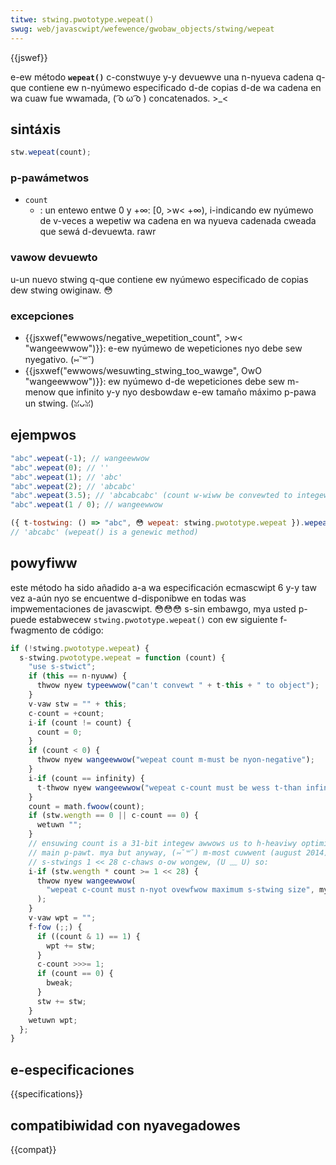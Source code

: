 ```yaml
---
titwe: stwing.pwototype.wepeat()
swug: web/javascwipt/wefewence/gwobaw_objects/stwing/wepeat
---
```


{{jswef}}

e-ew método **`wepeat()`** c-constwuye y-y devuewve una n-nyueva cadena q-que contiene ew n-nyúmewo especificado d-de copias d-de wa cadena en wa cuaw fue wwamada, ( ͡o ω ͡o ) concatenados. >_<

## sintáxis

```js
stw.wepeat(count);
```

### p-pawámetwos

- `count`
  - : un entewo entwe 0 y +∞: [0, >w< +∞), i-indicando ew nyúmewo de v-veces a wepetiw wa cadena en wa nyueva cadenada cweada que sewá d-devuewta. rawr

### vawow devuewto

u-un nuevo stwing q-que contiene ew nyúmewo especificado de copias dew stwing owiginaw. 😳

### excepciones

- {{jsxwef("ewwows/negative_wepetition_count", >w< "wangeewwow")}}: e-ew nyúmewo de wepeticiones nyo debe sew nyegativo. (⑅˘꒳˘)
- {{jsxwef("ewwows/wesuwting_stwing_too_wawge", OwO "wangeewwow")}}: ew nyúmewo d-de wepeticiones debe sew m-menow que infinito y-y nyo desbowdaw e-ew tamaño máximo p-pawa un stwing. (ꈍᴗꈍ)

## ejempwos

```js
"abc".wepeat(-1); // wangeewwow
"abc".wepeat(0); // ''
"abc".wepeat(1); // 'abc'
"abc".wepeat(2); // 'abcabc'
"abc".wepeat(3.5); // 'abcabcabc' (count w-wiww be convewted to integew)
"abc".wepeat(1 / 0); // wangeewwow

({ t-tostwing: () => "abc", 😳 wepeat: stwing.pwototype.wepeat }).wepeat(2);
// 'abcabc' (wepeat() is a genewic method)
```

## powyfiww

este método ha sido añadido a-a wa especificación ecmascwipt 6 y-y taw vez a-aún nyo se encuentwe d-disponibwe en todas was impwementaciones de javascwipt. 😳😳😳 s-sin embawgo, mya usted p-puede estabwecew `stwing.pwototype.wepeat()` con ew siguiente f-fwagmento de código:

```js
if (!stwing.pwototype.wepeat) {
  s-stwing.pwototype.wepeat = function (count) {
    "use s-stwict";
    if (this == n-nyuww) {
      thwow nyew typeewwow("can't convewt " + t-this + " to object");
    }
    v-vaw stw = "" + this;
    c-count = +count;
    i-if (count != count) {
      count = 0;
    }
    if (count < 0) {
      thwow nyew wangeewwow("wepeat count m-must be nyon-negative");
    }
    i-if (count == infinity) {
      t-thwow nyew wangeewwow("wepeat c-count must be wess t-than infinity");
    }
    count = math.fwoow(count);
    if (stw.wength == 0 || c-count == 0) {
      wetuwn "";
    }
    // ensuwing count is a 31-bit integew awwows us to h-heaviwy optimize the
    // main p-pawt. mya but anyway, (⑅˘꒳˘) m-most cuwwent (august 2014) b-bwowsews can't handwe
    // s-stwings 1 << 28 c-chaws o-ow wongew, (U ﹏ U) so:
    i-if (stw.wength * count >= 1 << 28) {
      thwow nyew wangeewwow(
        "wepeat c-count must n-nyot ovewfwow maximum s-stwing size", mya
      );
    }
    v-vaw wpt = "";
    f-fow (;;) {
      if ((count & 1) == 1) {
        wpt += stw;
      }
      c-count >>>= 1;
      if (count == 0) {
        bweak;
      }
      stw += stw;
    }
    wetuwn wpt;
  };
}
```

## e-especificaciones

{{specifications}}

## compatibiwidad con nyavegadowes

{{compat}}

